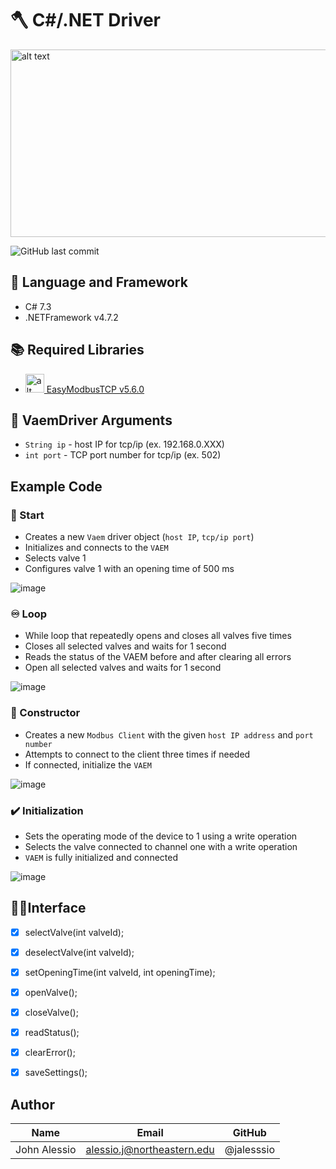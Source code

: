 # 🪓 C#/.NET Driver
<img src="https://miro.medium.com/max/2000/1*MfOHvI5b1XZKYTXIAKY7PQ.png" alt="alt text" width="800" height="300">

![GitHub last commit](https://img.shields.io/github/last-commit/jhynes94/vaem)

## 💬 Language and Framework
* C# 7.3
* .NETFramework v4.7.2

## 📚 Required Libraries
* <img src="https://a.fsdn.com/allura/p/easymodbustcp/icon?1609423069?&w=90" alt="alt text" width="30" height="30">[ EasyModbusTCP v5.6.0](https://sourceforge.net/projects/easymodbustcp/#focus)

## 📜 VaemDriver Arguments
* ```String ip``` - host IP for tcp/ip (ex. 192.168.0.XXX)
* ```int port``` - TCP port number for tcp/ip (ex. 502)

## Example Code
### 🚀 Start
* Creates a new ```Vaem``` driver object (```host IP```, ```tcp/ip port```)
* Initializes and connects to the ```VAEM```
* Selects valve 1
* Configures valve 1 with an opening time of 500 ms

![image](https://user-images.githubusercontent.com/71296226/144477466-56f7817d-a109-435c-91ac-a1c43c692656.png)

### ♾️ Loop
* While loop that repeatedly opens and closes all valves five times
* Closes all selected valves and waits for 1 second
* Reads the status of the VAEM before and after clearing all errors
* Open all selected valves and waits for 1 second

![image](https://user-images.githubusercontent.com/71296226/144477319-a804d5d1-721c-432b-9eeb-e12e0ea1b7b7.png)

### 🚧 Constructor
* Creates a new ```Modbus Client``` with the given ```host IP address``` and ```port number```
* Attempts to connect to the client three times if needed
* If connected, initialize the ```VAEM```

![image](https://user-images.githubusercontent.com/71296226/135522768-0ec3d901-47f7-43ed-84c1-5a7cabdc2bca.png)

### ✔️ Initialization
* Sets the operating mode of the device to 1 using a write operation
* Selects the valve connected to channel one with a write operation
* ```VAEM``` is fully initialized and connected

![image](https://user-images.githubusercontent.com/71296226/135523020-d68f2e8e-f1f4-42ff-bbb1-81ee7aca2fdc.png)

## 🧑‍💻Interface
- [x] selectValve(int valveId);
- [x] deselectValve(int valveId);
- [x] setOpeningTime(int valveId, int openingTime);
- [X] openValve();
- [x] closeValve();
- [x] readStatus();
- [x] clearError();
- [x] saveSettings();


## Author
|Name          | Email                      | GitHub         |
| ------------ | -------------------------  | -------------- |
| John Alessio | alessio.j@northeastern.edu | @jalesssio     |
